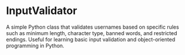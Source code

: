 # InputValidator
A simple Python class that validates usernames based on specific rules such as minimum length, character type, banned words, and restricted endings. Useful for learning basic input validation and object-oriented programming in Python.

